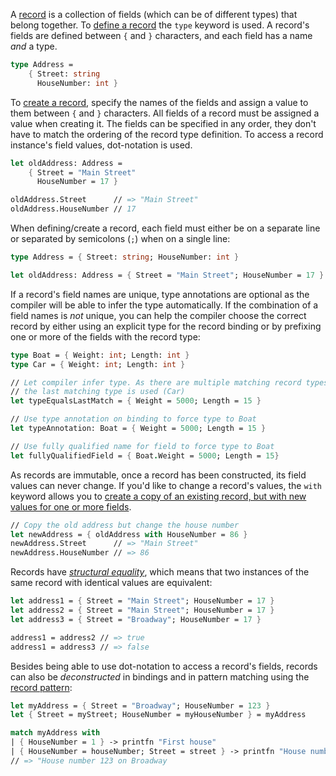 A [record][records] is a collection of fields (which can be of different types) that belong together. To [define a record][define] the `type` keyword is used. A record's fields are defined between `{` and `}` characters, and each field has a name _and_ a type.

```fsharp
type Address =
    { Street: string
      HouseNumber: int }
```

To [create a record][create], specify the names of the fields and assign a value to them between `{` and `}` characters. All fields of a record must be assigned a value when creating it. The fields can be specified in any order, they don't have to match the ordering of the record type definition. To access a record instance's field values, dot-notation is used.

```fsharp
let oldAddress: Address =
    { Street = "Main Street"
      HouseNumber = 17 }

oldAddress.Street      // => "Main Street"
oldAddress.HouseNumber // 17
```

When defining/create a record, each field must either be on a separate line or separated by semicolons (`;`) when on a single line:

```fsharp
type Address = { Street: string; HouseNumber: int }

let oldAddress: Address = { Street = "Main Street"; HouseNumber = 17 }
```

If a record's field names are unique, type annotations are optional as the compiler will be able to infer the type automatically. If the combination of a field names is _not_ unique, you can help the compiler choose the correct record by either using an explicit type for the record binding or by prefixing one or more of the fields with the record type:

```fsharp
type Boat = { Weight: int; Length: int }
type Car = { Weight: int; Length: int }

// Let compiler infer type. As there are multiple matching record types,
// the last matching type is used (Car)
let typeEqualsLastMatch = { Weight = 5000; Length = 15 }

// Use type annotation on binding to force type to Boat
let typeAnnotation: Boat = { Weight = 5000; Length = 15 }

// Use fully qualified name for field to force type to Boat
let fullyQualifiedField = { Boat.Weight = 5000; Length = 15}
```

As records are immutable, once a record has been constructed, its field values can never change. If you'd like to change a record's values, the `with` keyword allows you to [create a copy of an existing record, but with new values for one or more fields][create].

```fsharp
// Copy the old address but change the house number
let newAddress = { oldAddress with HouseNumber = 86 }
newAddress.Street      // => "Main Street"
newAddress.HouseNumber // => 86
```

Records have [_structural equality_][equality], which means that two instances of the same record with identical values are equivalent:

```fsharp
let address1 = { Street = "Main Street"; HouseNumber = 17 }
let address2 = { Street = "Main Street"; HouseNumber = 17 }
let address3 = { Street = "Broadway"; HouseNumber = 17 }

address1 = address2 // => true
address1 = address3 // => false
```

Besides being able to use dot-notation to access a record's fields, records can also be _deconstructed_ in bindings and in pattern matching using the [record pattern][record-patterns]:

```fsharp
let myAddress = { Street = "Broadway"; HouseNumber = 123 }
let { Street = myStreet; HouseNumber = myHouseNumber } = myAddress

match myAddress with
| { HouseNumber = 1 } -> printfn "First house"
| { HouseNumber = houseNumber; Street = street } -> printfn "House number %d on %s" houseNumber street
// => "House number 123 on Broadway
```

[records]: https://docs.microsoft.com/en-us/dotnet/fsharp/language-reference/records
[define]: https://docs.microsoft.com/en-us/dotnet/fsharp/language-reference/records#remarks
[create]: https://docs.microsoft.com/en-us/dotnet/fsharp/language-reference/records#creating-records-by-using-record-expressions
[equality]: https://docs.microsoft.com/en-us/dotnet/fsharp/language-reference/records#differences-between-records-and-classes
[pattern-matching]: https://docs.microsoft.com/en-us/dotnet/fsharp/language-reference/pattern-matching
[record-patterns]: https://docs.microsoft.com/en-us/dotnet/fsharp/language-reference/pattern-matching#record-pattern
[guards]: https://docs.microsoft.com/en-us/dotnet/fsharp/language-reference/match-expressions#guards-on-patterns
